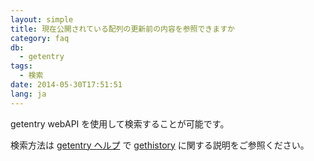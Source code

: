 ```yaml
---
layout: simple
title: 現在公開されている配列の更新前の内容を参照できますか
category: faq
db:
  - getentry
tags: 
  - 検索
date: 2014-05-30T17:51:51
lang: ja
---
```


getentry webAPI を使用して検索することが可能です。

検索方法は [getentry ヘルプ](/services/getentry.html) で
[gethistory](/services/getentry.html#gethistory) に関する説明をご参照ください。
